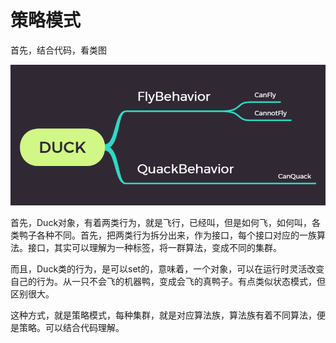 # 策略模式

首先，结合代码，看类图

 ![类图关系](https://github.com/BaryLeo/PatternGuide/blob/master/src/strategy/p.png)

首先，Duck对象，有着两类行为，就是飞行，已经叫，但是如何飞，如何叫，各类鸭子各种不同。首先，把两类行为拆分出来，作为接口，每个接口对应的一族算法。接口，其实可以理解为一种标签，将一群算法，变成不同的集群。

而且，Duck类的行为，是可以set的，意味着，一个对象，可以在运行时灵活改变自己的行为。从一只不会飞的机器鸭，变成会飞的真鸭子。有点类似状态模式，但区别很大。

这种方式，就是策略模式，每种集群，就是对应算法族，算法族有着不同算法，便是策略。可以结合代码理解。
